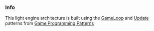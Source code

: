 ### Info
This light engine architecture is built using the [GameLoop](https://gameprogrammingpatterns.com/game-loop.html) and [Update](https://gameprogrammingpatterns.com/update-method.html) patterns from [Game Programming Patterns](https://gameprogrammingpatterns.com/)
